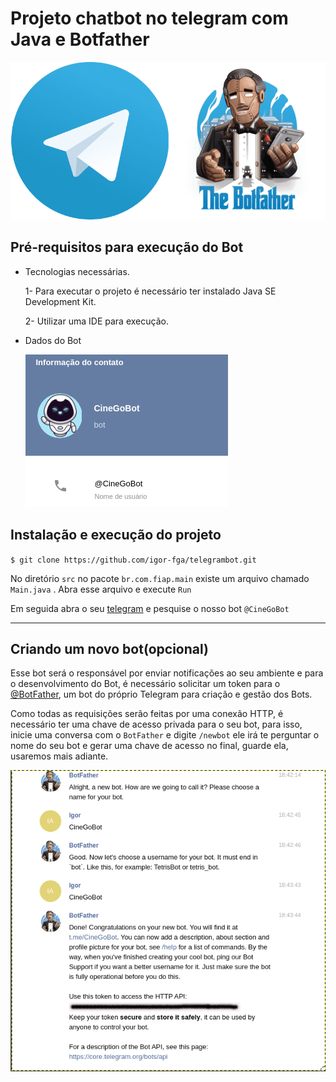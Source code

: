 # Projeto chatbot no telegram com Java e Botfather

![Imagem telegram chatbot](img/botfather.png)

##  Pré-requisitos para execução do Bot
 - Tecnologias necessárias.
 
    1- Para executar o projeto é necessário ter instalado Java SE Development Kit.
 
    2- Utilizar uma IDE para execução.

 - Dados do Bot
   
   ![Dados Bot](img/bot_info.png)
   

## Instalação e execução do projeto


`$ git clone https://github.com/igor-fga/telegrambot.git`



No diretório `src` no pacote `br.com.fiap.main` existe um arquivo chamado `Main.java` . 
Abra esse arquivo e execute `Run`

Em seguida abra o seu [telegram](https://web.telegram.org/) e pesquise o nosso bot  `@CineGoBot`

---
##  Criando um novo bot(opcional)

 
Esse bot será o responsável por enviar notificações ao seu ambiente e para o desenvolvimento do Bot, é necessário solicitar um token para o 
[@BotFather](https://telegram.me/BotFather), um bot do próprio Telegram para criação e gestão dos Bots. 

Como todas as requisições serão feitas por uma conexão HTTP, é necessário ter uma chave de acesso privada para o seu bot, para isso, inicie uma conversa com o `BotFather` e digite `/newbot` ele irá te perguntar o nome do seu bot e gerar uma chave de acesso no final, guarde ela, usaremos mais adiante.


![Criacao de novo bot](img/create_newbot.png)
